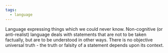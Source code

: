 ```yaml
---
tags:
  - language
---
```

Language expressing things which we could never know. Non-cognitive (or anti-realist) language deals with statements that are not to be taken factually, but are to be understood in other ways. There is no objective universal truth - the truth or falsity of a statement depends upon its context.
